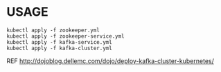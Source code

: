 # USAGE

```
kubectl apply -f zookeeper.yml
kubectl apply -f zookeeper-service.yml
kubectl apply -f kafka-service.yml
kubectl apply -f kafka-cluster.yml
```

REF http://dojoblog.dellemc.com/dojo/deploy-kafka-cluster-kubernetes/
